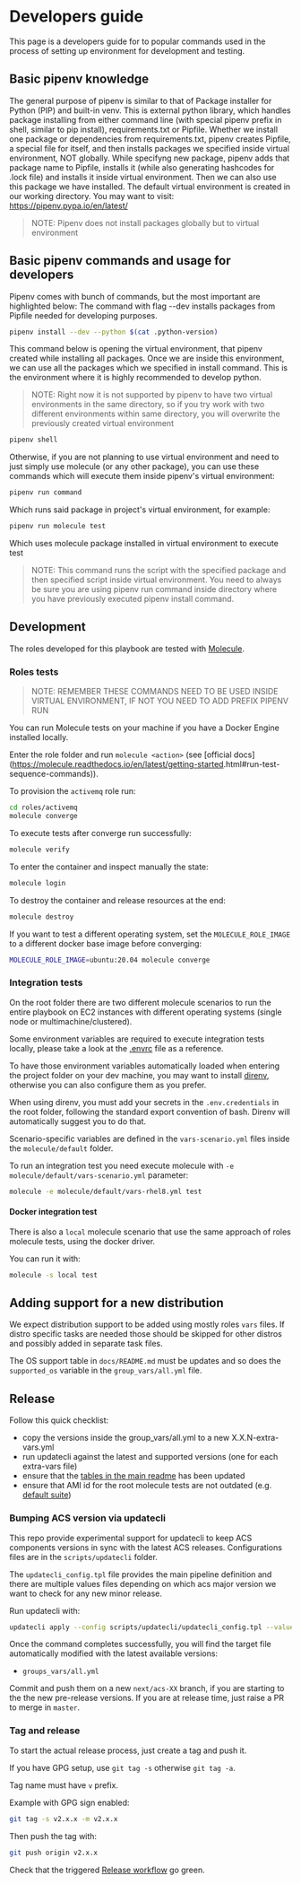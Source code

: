 # Developers guide

This page is a developers guide for to popular commands used in the process of setting up environment for development and testing.

## Basic pipenv knowledge

The general purpose of pipenv is similar to that of Package installer for Python (PIP) and built-in venv.
This is external python library, which handles package installing from either command line (with special pipenv prefix in shell, similar to pip install), requirements.txt or Pipfile.
Whether we install one package or dependencies from requirements.txt, pipenv creates Pipfile, a special file for itself,
and then installs packages we specified inside virtual environment, NOT globally.
While specifyng new package, pipenv adds that package name to Pipfile, installs it (while also generating hashcodes for .lock file)
and installs it inside virtual environment. Then we can also use this package we have installed.
The default virtual environment is created in our working directory. You may want to visit: <https://pipenv.pypa.io/en/latest/>

> NOTE: Pipenv does not install packages globally but to virtual environment

## Basic pipenv commands and usage for developers

Pipenv comes with bunch of commands, but the most important are highlighted below:
The command with flag --dev installs packages from Pipfile needed for developing purposes.

```bash
pipenv install --dev --python $(cat .python-version)
```

This command below is opening the virtual environment, that pipenv created while installing all packages.
Once we are inside this environment, we can use all the packages which we specified in install command.
This is the environment where it is highly recommended to develop python.

> NOTE: Right now it is not supported by pipenv to have two virtual environments in the same directory, so if you
> try work with two different environments within same directory, you will overwrite the previously created virtual environment

```bash
pipenv shell
```

Otherwise, if you are not planning to use virtual environment and need to just simply use molecule (or any other package),
you can use these commands which will execute them inside pipenv's virtual environment:

```bash
pipenv run command
```

Which runs said package in project's virtual environment, for example:

```bash
pipenv run molecule test
```

Which uses molecule package installed in virtual environment to execute test

> NOTE: This command runs the script with the specified package and then specified script inside virtual environment.
> You need to always be sure you are using pipenv run command inside directory where you have previously executed
> pipenv install command.

## Development

The roles developed for this playbook are tested with [Molecule](https://molecule.readthedocs.io/en/latest/).

### Roles tests

> NOTE: REMEMBER THESE COMMANDS NEED TO BE USED INSIDE VIRTUAL ENVIRONMENT, IF NOT YOU NEED TO ADD PREFIX PIPENV RUN

You can run Molecule tests on your machine if you have a Docker Engine installed locally.

Enter the role folder and run `molecule <action>` (see [official docs]\(<https://molecule.readthedocs.io/en/latest/getting-started>.html#run-test-sequence-commands)).

 To provision the `activemq` role run:

```sh
cd roles/activemq
molecule converge
```

 To execute tests after converge run successfully:

```sh
molecule verify
```

 To enter the container and inspect manually the state:

```sh
molecule login
```

 To destroy the container and release resources at the end:

```sh
molecule destroy
```

 If you want to test a different operating system, set the `MOLECULE_ROLE_IMAGE` to a different docker base image before converging:

```sh
MOLECULE_ROLE_IMAGE=ubuntu:20.04 molecule converge
```

### Integration tests

On the root folder there are two different molecule scenarios to run the entire
playbook on EC2 instances with different operating systems (single node or
multimachine/clustered).

Some environment variables are required to execute integration tests locally,
please take a look at the [.envrc](/.envrc) file as a reference.

To have those environment variables automatically loaded when entering the
project folder on your dev machine, you may want to install
[direnv](https://direnv.net/), otherwise you can also configure them as you prefer.

When using direnv, you must add your secrets in the `.env.credentials` in the
root folder, following the standard export convention of bash. Direnv will
automatically suggest you to do that.

Scenario-specific variables are defined in the `vars-scenario.yml` files inside
the `molecule/default` folder.

To run an integration test you need execute molecule with `-e
molecule/default/vars-scenario.yml` parameter:

```bash
molecule -e molecule/default/vars-rhel8.yml test
```

#### Docker integration test

There is also a `local` molecule scenario that use the same approach of roles
molecule tests, using the docker driver.

You can run it with:

```sh
molecule -s local test
```

## Adding support for a new distribution

We expect distribution support to be added using mostly roles `vars` files. If
distro specific tasks are needed those should be skipped for other distros
and possibly added in separate task files.

The OS support table in `docs/README.md` must be updates and so does the
`supported_os` variable in the `group_vars/all.yml` file.

## Release

Follow this quick checklist:

* copy the versions inside the group_vars/all.yml to a new X.X.N-extra-vars.yml
* run updatecli against the latest and supported versions (one for each extra-vars file)
* ensure that the [tables in the main readme](README.md) has been updated
* ensure that AMI id for the root molecule tests are not outdated (e.g. [default suite](../molecule/default/vars-rhel8.yml))

### Bumping ACS version via updatecli

This repo provide experimental support for updatecli to keep ACS components
versions in sync with the latest ACS releases. Configurations files are in the
`scripts/updatecli` folder.

The `updatecli_config.tpl` file provides the main pipeline definition and there
are multiple values files depending on which acs major version we want to check
for any new minor release.

Run updatecli with:

```bash
updatecli apply --config scripts/updatecli/updatecli_config.tpl --values scripts/updatecli/updatecli_base.yml --values scripts/updatecli/updatecli_acsXX.yml
```

Once the command completes successfully, you will find the target file
automatically modified with the latest available versions:

* `groups_vars/all.yml`

Commit and push them on a new `next/acs-XX` branch, if you are starting to the the new pre-release versions.
If you are at release time, just raise a PR to merge in `master`.

### Tag and release

To start the actual release process, just create a tag and push it.

If you have GPG setup, use `git tag -s` otherwise `git tag -a`.

Tag name must have `v` prefix.

Example with GPG sign enabled:

```bash
git tag -s v2.x.x -m v2.x.x
```

Then push the tag with:

```bash
git push origin v2.x.x
```

Check that the triggered [Release workflow](https://github.com/Alfresco/alfresco-ansible-deployment/actions/workflows/release.yml) go green.
